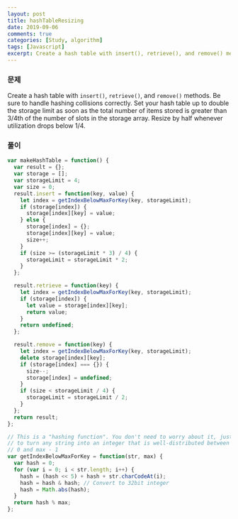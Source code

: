 ```yaml
---
layout: post
title: hashTableResizing
date: 2019-09-06
comments: true
categories: [Study, algorithm]
tags: [Javascript]
excerpt: Create a hash table with insert(), retrieve(), and remove() methods. Be sure to handle hashing collisions correctly.
---
```


### 문제

Create a hash table with `insert()`, `retrieve()`, and `remove()` methods.
Be sure to handle hashing collisions correctly.
Set your hash table up to double the storage limit as soon as the total number of items stored is greater than 3/4th of the number of slots in the storage array.
Resize by half whenever utilization drops below 1/4.

### 풀이

```javascript
var makeHashTable = function() {
  var result = {};
  var storage = [];
  var storageLimit = 4;
  var size = 0;
  result.insert = function(key, value) {
    let index = getIndexBelowMaxForKey(key, storageLimit);
    if (storage[index]) {
      storage[index][key] = value;
    } else {
      storage[index] = {};
      storage[index][key] = value;
      size++;
    }
    if (size >= (storageLimit * 3) / 4) {
      storageLimit = storageLimit * 2;
    }
  };

  result.retrieve = function(key) {
    let index = getIndexBelowMaxForKey(key, storageLimit);
    if (storage[index]) {
      let value = storage[index][key];
      return value;
    }
    return undefined;
  };

  result.remove = function(key) {
    let index = getIndexBelowMaxForKey(key, storageLimit);
    delete storage[index][key];
    if (storage[index] === {}) {
      size--;
      storage[index] = undefined;
    }
    if (size < storageLimit / 4) {
      storageLimit = storageLimit / 2;
    }
  };
  return result;
};

// This is a "hashing function". You don't need to worry about it, just use it
// to turn any string into an integer that is well-distributed between
// 0 and max - 1
var getIndexBelowMaxForKey = function(str, max) {
  var hash = 0;
  for (var i = 0; i < str.length; i++) {
    hash = (hash << 5) + hash + str.charCodeAt(i);
    hash = hash & hash; // Convert to 32bit integer
    hash = Math.abs(hash);
  }
  return hash % max;
};
```
